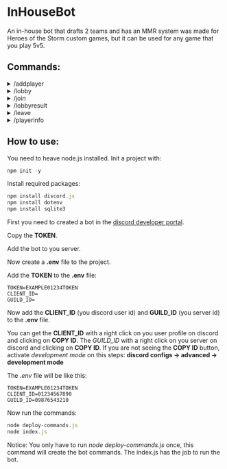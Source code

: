 # InHouseBot
An in-house bot that drafts 2 teams and has an MMR system was made for Heroes of the Storm custom games, but it can be used for any game that you play 5v5.

## Commands:

<details>
  <summary> /addplayer </summary>
  
  - Adds a player to the list of the players (only players added can use another commands expect: */help*). A player starts with 50mmr points.
  
    * options:
        - player - Select a user from discord server.
        - role1 - Select a role, the bot will suggest: Healer, Tank, Assassin Flex, Assassin Ranged or Flex.
        - role2 - Select another role.
     
</details>
<details>
  <summary> /lobby </summary>
  
  - Creates a lobby, then players can use */join* to enter the lobby
  
</details>

<details>
  <summary> /join </summary>
  
  - Join a created lobby. When the lobby reaches 10 players, the bot will make the 2 teams equalized based on mmr.
</details>

<details>
  <summary> /lobbyresult </summary>
  
  - When a game is defined use */lobbyresult* to record the result of the lobby, this will also update mmrs and wins/loses/games of the players of the lobby. The players of the winner team wins 5mmr points, the players of loser team lose 5mmr points.
  
    * options:
        - lobbynumber - The number of the lobby we wanna defined the result.
        - winnerteam - The team that won the lobby.
</details>

<details>
  <summary> /leave </summary>
  
  - Leave from a created lobby that you joinned before. You can't leave a lobby alredy in progress.
</details>

<details>
  <summary> /playerinfo </summary>
  
  - Shows info of a player.
      * options:
        - player - Select a player from discord server
</details>

## How to use:
You need to heave node.js installed.
Init a project with:
  ```javascript
npm init -y
  ```
Install required packages:
  ```javascript
npm install discord.js
npm install dotenv
npm install sqlite3
  ```
First you need to created a bot in the [discord developer portal](https://discord.com/developers/applications).

Copy the **TOKEN**.

Add the bot to you server.

Now create a **.env** file to the project.

Add the **TOKEN** to the **.env** file:

  ```.env
TOKEN=EXAMPLE01234TOKEN
CLIENT_ID=
GUILD_ID=
  ```
 
Now add the **CLIENT_ID** (you discord user id) and **GUILD_ID** (you server id) to the **.env** file.

You can get the **CLIENT_ID** with a right click on you user profile on discord and clicking on **COPY ID**. 
The *GUILD_ID* with a right click on you server on discord  and clicking on **COPY ID**. 
If you are not seeing the **COPY ID** button, activate *development mode* on this steps: **discord configs -> advanced -> development mode**

The *.env* file will be like this:
  ```.env
TOKEN=EXAMPLE01234TOKEN
CLIENT_ID=01234567890
GUILD_ID=09876543210
  ```
  
Now run the commands:
   ```.js
node deploy-commands.js
node index.js
  ```
  
Notice: You only have to run *node deploy-commands.js* once, this command will create the bot commands. The index.js has the job to run the bot.
